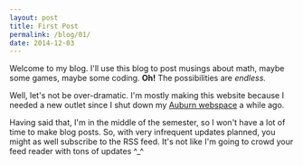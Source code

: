 ```yaml
---
layout: post
title: First Post
permalink: /blog/01/
date: 2014-12-03
---
```


Welcome to my blog. I'll use this blog to post musings about math, maybe
some games, maybe some coding. **Oh!** The possibilities are _endless._

Well, let's not be over-dramatic. I'm mostly making this website because
I needed a new outlet since I shut down my
[Auburn webspace](http://www.auburn.edu/~dpb0006) a while ago.

Having said that, I'm in the middle of the semester,
so I won't have a lot of time to make blog posts. So, with very
infrequent updates planned, you might as well subscribe to the RSS feed.
It's not like I'm going to crowd your feed reader with tons of updates
^_^

